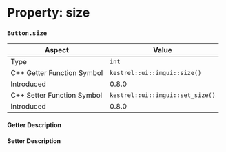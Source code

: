 
# Property: size
### `Button.size`

| Aspect | Value |
| --- | --- |
| Type | `int` |
| C++ Getter Function Symbol | `kestrel::ui::imgui::size()` |
| Introduced | 0.8.0 |
| C++ Setter Function Symbol | `kestrel::ui::imgui::set_size()` |
| Introduced | 0.8.0 |

#### Getter Description

#### Setter Description

